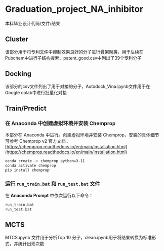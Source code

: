 # Graduation_project_NA_inhibitor
本科毕业设计代码/文件/结果
## Cluster
该部分用于将专利文件中抑制效果良好的分子进行骨架聚类，用于后续在Pubchem中进行子结构搜索，patent_good.csv中列出了39个专利分子
## Docking
该部分的csv文件列出了用于对接的分子，Autodock_Vina.ipynb文件用于在Google colab中进行批量化对接
## Train/Predict
### 在 Anaconda 中创建虚拟环境并安装 Chemprop
本部分在 Anaconda 中进行。创建虚拟环境并安装 Chemprop，安装的具体细节可参考 Chemprop v2 官方文档：  
[https://chemprop.readthedocs.io/en/main/installation.html](https://chemprop.readthedocs.io/en/main/installation.html)
```bash
conda create -n chemprop python=3.11
conda activate chemprop
pip install chemprop
```
### 运行 `run_train.bat` 和 `run_test.bat` 文件
在 **Anaconda Prompt** 中依次运行以下命令：
```bash
run_train.bat
run_test.bat
```
## MCTS
MTCS.ipynb 文件用于分析Top 10 分子，clean.ipynb用于将结果转换为标准形式，并统计出现次数
